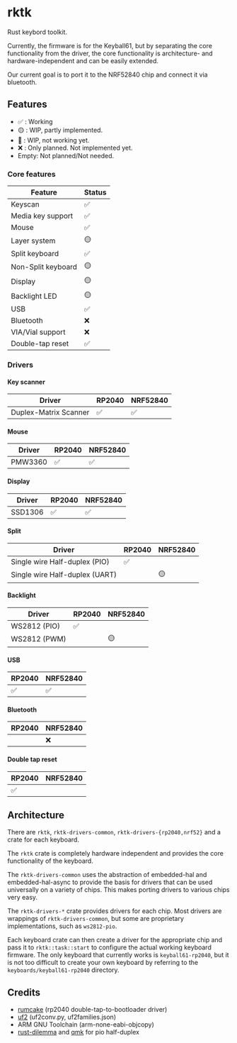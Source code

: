 # rktk

Rust keybord toolkit.

Currently, the firmware is for the Keyball61, but by separating the core
functionality from the driver, the core functionality is architecture- and
hardware-independent and can be easily extended.

Our current goal is to port it to the NRF52840 chip and connect it via
bluetooth.

## Features

- ✅ : Working
- 🟡 : WIP, partly implemented.
- 🔴 : WIP, not working yet.
- ❌ : Only planned. Not implemented yet.
- Empty: Not planned/Not needed.

### Core features

| Feature            | Status |
| ------------------ | ------ |
| Keyscan            | ✅     |
| Media key support  | ✅     |
| Mouse              | ✅     |
| Layer system       | 🟡     |
| Split keyboard     | ✅     |
| Non-Split keyboard | 🟡     |
| Display            | 🟡     |
| Backlight LED      | 🟡     |
| USB                | ✅     |
| Bluetooth          | ❌     |
| VIA/Vial support   | ❌     |
| Double-tap reset   | ✅     |

### Drivers

#### Key scanner

| Driver                | RP2040 | NRF52840 |
| --------------------- | ------ | -------- |
| Duplex-Matrix Scanner | ✅     | ✅       |

#### Mouse

| Driver  | RP2040 | NRF52840 |
| ------- | ------ | -------- |
| PMW3360 | ✅     | ✅       |

#### Display

| Driver  | RP2040 | NRF52840 |
| ------- | ------ | -------- |
| SSD1306 | ✅     | ✅       |

#### Split

| Driver                         | RP2040 | NRF52840 |
| ------------------------------ | ------ | -------- |
| Single wire Half-duplex (PIO)  | ✅     |          |
| Single wire Half-duplex (UART) |        | 🟡       |

#### Backlight

| Driver       | RP2040 | NRF52840 |
| ------------ | ------ | -------- |
| WS2812 (PIO) | ✅     |          |
| WS2812 (PWM) |        | 🟡       |

#### USB

| RP2040 | NRF52840 |
| ------ | -------- |
| ✅     | ✅       |

#### Bluetooth

| RP2040 | NRF52840 |
| ------ | -------- |
|        | ❌       |

#### Double tap reset

| RP2040 | NRF52840 |
| ------ | -------- |
| ✅     |          |

## Architecture

There are `rktk`, `rktk-drivers-common`, `rktk-drivers-{rp2040,nrf52}` and a
crate for each keyboard.

The `rktk` crate is completely hardware independent and provides the core
functionality of the keyboard.

The `rktk-drivers-common` uses the abstraction of embedded-hal and
embedded-hal-async to provide the basis for drivers that can be used universally
on a variety of chips. This makes porting drivers to various chips very easy.

The `rktk-drivers-*` crate provides drivers for each chip. Most drivers are
wrappings of `rktk-drivers-common`, but some are proprietary implementations,
such as `ws2812-pio`.

Each keyboard crate can then create a driver for the appropriate chip and pass
it to `rktk::task::start` to configure the actual working keyboard firmware. The
only keyboard that currently works is `keyball61-rp2040`, but it is not too
difficult to create your own keyboard by referring to the
`keyboards/keyball61-rp2040` directory.

## Credits

- [rumcake](https://github.com/Univa/rumcake) (rp2040 double-tap-to-bootloader
  driver)
- [uf2](https://github.com/microsoft/uf2) (uf2conv.py, uf2families.json)
- ARM GNU Toolchain (arm-none-eabi-objcopy)
- [rust-dilemma](https://github.com/simmsb/rusty-dilemma/blob/5ffe8f5d2b6b0d534a4309edc737364cd96f44f1/firmware/src/interboard/onewire.rs)
  and
  [qmk](https://github.com/qmk/qmk_firmware/blob/master/platforms/chibios/drivers/vendor/RP/RP2040/serial_vendor.c)
  for pio half-duplex
